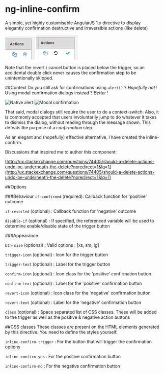 # ng-inline-confirm
A simple, yet highly customisable AngularJS 1.x directive to display elegantly confirmation destructive and irreversible actions (like delete)

![Initial state](https://github.com/spkarve/ng-inline-confirm/blob/master/initial-state.png)
![Transition state](https://github.com/spkarve/ng-inline-confirm/blob/master/transition.png)

Note that the revert / cancel button is placed below the trigger, so an accidental double click never causes the confirmation step to be unintentionally skipped.

##Context
Do you still ask for confirmations using `alert()` ? *Hopefully not* ! Using modal confirmation dialogs instead ? *Better* !

![Native alert](http://i.stack.imgur.com/6mZQS.png)
![Modal confirmation](http://www.jqueryscript.net/images/Lightweight-Modal-Dialog-Plugin-For-Bootstrap-Bootstrap-Confirm.jpg)

That said, modal dialogs still require the user to do a context-switch. Also, it is commonly accepted that users involuntarily jump to do whatever it takes to dismiss the dialog, without reading through the message shown. This defeats the purpose of a *confirmation* step.

As an elegant and (hopefully) effective alternative, I have created the inline-confirm.

Discussions that inspired me to author this component:

[http://ux.stackexchange.com/questions/74405/should-a-delete-actions-undo-be-underneath-the-delete?noredirect=1&lq=1](http://ux.stackexchange.com/questions/74405/should-a-delete-actions-undo-be-underneath-the-delete?noredirect=1&lq=1)

##Options

###Behaviour
`if-confirmed` (required): Callback function for 'positive' outcome

`if-reverted` (optional) : Callback function for 'negative' outcome

`disable-if` (optional) : If specified, the referenced variable will be used to determine enable/disable state of the trigger button

###Appearance

`btn-size` (optional) : Valid options : [xs, sm, lg]

`trigger-icon` (optional) : Icon for the trigger button

`trigger-text` (optional) : Label for the trigger button

`confirm-icon` (optional) : Icon class for the 'positive' confirmation button

`confirm-text` (optional) : Label for the 'positive' confirmation button

`revert-icon` (optional) : Icon class for the 'negative' confirmation button

`revert-text` (optional) : Label for the 'negative' confirmation button

`class` (optional) : Space separated list of CSS classes. These will be added to the trigger as well as the positive & negative action buttons

##CSS classes
These classes are present on the HTML elements generated by this directive. You need to define the styles yourself.

`inline-confirm-trigger` : For the button that will trigger the confirmation options

`inline-confirm-yes` : For the positive confirmation button

`inline-confirm-no` : For the negative confirmation button

